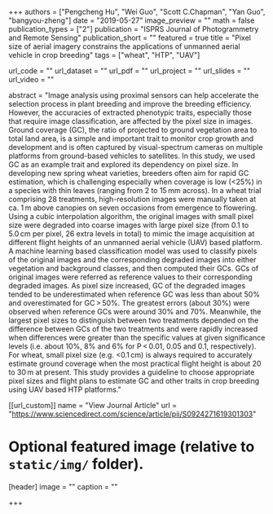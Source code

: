 +++
authors = ["Pengcheng Hu", "Wei Guo", "Scott C.Chapman", "Yan Guo", "bangyou-zheng"]
date = "2019-05-27"
image_preview = ""
math = false
publication_types = ["2"]
publication = "ISPRS Journal of Photogrammetry and Remote Sensing"
publication_short = ""
featured = true
title = "Pixel size of aerial imagery constrains the applications of unmanned aerial vehicle in crop breeding"
tags = ["wheat", "HTP", "UAV"]

url_code = ""
url_dataset = ""
url_pdf = ""
url_project = ""
url_slides = ""
url_video = ""

abstract = "Image analysis using proximal sensors can help accelerate the selection process in plant breeding and improve the breeding efficiency. However, the accuracies of extracted phenotypic traits, especially those that require image classification, are affected by the pixel size in images. Ground coverage (GC), the ratio of projected to ground vegetation area to total land area, is a simple and important trait to monitor crop growth and development and is often captured by visual-spectrum cameras on multiple platforms from ground-based vehicles to satellites. In this study, we used GC as an example trait and explored its dependency on pixel size. In developing new spring wheat varieties, breeders often aim for rapid GC estimation, which is challenging especially when coverage is low (<25%) in a species with thin leaves (ranging from 2 to 15 mm across). In a wheat trial comprising 28 treatments, high-resolution images were manually taken at ca. 1 m above canopies on seven occasions from emergence to flowering. Using a cubic interpolation algorithm, the original images with small pixel size were degraded into coarse images with large pixel size (from 0.1 to 5.0 cm per pixel, 26 extra levels in total) to mimic the image acquisition at different flight heights of an unmanned aerial vehicle (UAV) based platform. A machine learning based classification model was used to classify pixels of the original images and the corresponding degraded images into either vegetation and background classes, and then computed their GCs. GCs of original images were referred as reference values to their corresponding degraded images. As pixel size increased, GC of the degraded images tended to be underestimated when reference GC was less than about 50% and overestimated for GC > 50%. The greatest errors (about 30%) were observed when reference GCs were around 30% and 70%. Meanwhile, the largest pixel sizes to distinguish between two treatments depended on the difference between GCs of the two treatments and were rapidly increased when differences were greater than the specific values at given significance levels (i.e. about 10%, 8% and 6% for P < 0.01, 0.05 and 0.1, respectively). For wheat, small pixel size (e.g. <0.1 cm) is always required to accurately estimate ground coverage when the most practical flight height is about 20 to 30 m at present. This study provides a guideline to choose appropriate pixel sizes and flight plans to estimate GC and other traits in crop breeding using UAV based HTP platforms."



[[url_custom]]
name = "View Journal Article"
url = "https://www.sciencedirect.com/science/article/pii/S0924271619301303"

# Optional featured image (relative to `static/img/` folder).
[header]
image = ""
caption = ""

+++
